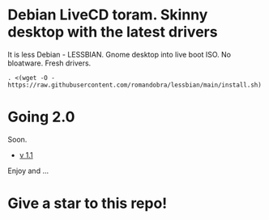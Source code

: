 # Debian LiveCD toram. Skinny desktop with the latest drivers

It is less Debian - LESSBIAN.
Gnome desktop into live boot ISO. No bloatware. Fresh drivers.

`. <(wget -O - https://raw.githubusercontent.com/romandobra/lessbian/main/install.sh)`

# Going 2.0
Soon.
* [v 1.1](https://github.com/romandobra/lessbian/tree/1.1)

Enjoy and ...
# Give a star to this repo!
